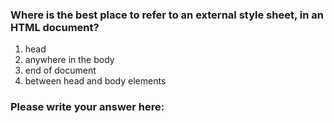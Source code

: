 ### Where is the best place to refer to an external style sheet, in an HTML document?

1. head
2. anywhere in the body
3. end of document
4. between head and body elements

### Please write your answer here:
